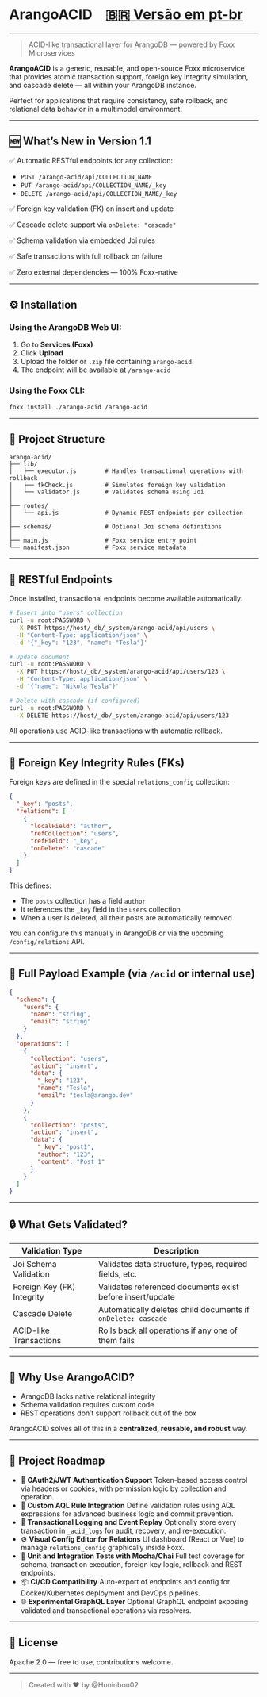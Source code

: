 # ArangoACID    [🇧🇷 Versão em pt-br](README-Br.md)

---

> ACID-like transactional layer for ArangoDB — powered by Foxx Microservices

**ArangoACID** is a generic, reusable, and open-source Foxx microservice that provides atomic transaction support, foreign key integrity simulation, and cascade delete — all within your ArangoDB instance.

Perfect for applications that require consistency, safe rollback, and relational data behavior in a multimodel environment.

---

## 🆕 What’s New in Version 1.1

✅ Automatic RESTful endpoints for any collection:

* `POST /arango-acid/api/COLLECTION_NAME`
* `PUT /arango-acid/api/COLLECTION_NAME/_key`
* `DELETE /arango-acid/api/COLLECTION_NAME/_key`

✅ Foreign key validation (FK) on insert and update

✅ Cascade delete support via `onDelete: "cascade"`

✅ Schema validation via embedded Joi rules

✅ Safe transactions with full rollback on failure

✅ Zero external dependencies — 100% Foxx-native

---

## ⚙️ Installation

### Using the ArangoDB Web UI:

1. Go to **Services (Foxx)**
2. Click **Upload**
3. Upload the folder or `.zip` file containing `arango-acid`
4. The endpoint will be available at `/arango-acid`

### Using the Foxx CLI:

```bash
foxx install ./arango-acid /arango-acid
```

---

## 📁 Project Structure

```
arango-acid/
├── lib/
│   ├── executor.js        # Handles transactional operations with rollback
│   ├── fkCheck.js         # Simulates foreign key validation
│   └── validator.js       # Validates schema using Joi
│
├── routes/
│   └── api.js             # Dynamic REST endpoints per collection
│
├── schemas/               # Optional Joi schema definitions
│
├── main.js                # Foxx service entry point
└── manifest.json          # Foxx service metadata
```

---

## 🔗 RESTful Endpoints

Once installed, transactional endpoints become available automatically:

```bash
# Insert into "users" collection
curl -u root:PASSWORD \
  -X POST https://host/_db/_system/arango-acid/api/users \
  -H "Content-Type: application/json" \
  -d '{"_key": "123", "name": "Tesla"}'

# Update document
curl -u root:PASSWORD \
  -X PUT https://host/_db/_system/arango-acid/api/users/123 \
  -H "Content-Type: application/json" \
  -d '{"name": "Nikola Tesla"}'

# Delete with cascade (if configured)
curl -u root:PASSWORD \
  -X DELETE https://host/_db/_system/arango-acid/api/users/123
```

All operations use ACID-like transactions with automatic rollback.

---

## 🧠 Foreign Key Integrity Rules (FKs)

Foreign keys are defined in the special `relations_config` collection:

```json
{
  "_key": "posts",
  "relations": [
    {
      "localField": "author",
      "refCollection": "users",
      "refField": "_key",
      "onDelete": "cascade"
    }
  ]
}
```

This defines:

* The `posts` collection has a field `author`
* It references the `_key` field in the `users` collection
* When a user is deleted, all their posts are automatically removed

You can configure this manually in ArangoDB or via the upcoming `/config/relations` API.

---

## 📃 Full Payload Example (via `/acid` or internal use)

```json
{
  "schema": {
    "users": {
      "name": "string",
      "email": "string"
    }
  },
  "operations": [
    {
      "collection": "users",
      "action": "insert",
      "data": {
        "_key": "123",
        "name": "Tesla",
        "email": "tesla@arango.dev"
      }
    },
    {
      "collection": "posts",
      "action": "insert",
      "data": {
        "_key": "post1",
        "author": "123",
        "content": "Post 1"
      }
    }
  ]
}
```

---

## 🔒 What Gets Validated?

| Validation Type            | Description                                                  |
| -------------------------- | ------------------------------------------------------------ |
| Joi Schema Validation      | Validates data structure, types, required fields, etc.       |
| Foreign Key (FK) Integrity | Validates referenced documents exist before insert/update    |
| Cascade Delete             | Automatically deletes child documents if `onDelete: cascade` |
| ACID-like Transactions     | Rolls back all operations if any one of them fails           |

---

## 🧠 Why Use ArangoACID?

* ArangoDB lacks native relational integrity
* Schema validation requires custom code
* REST operations don’t support rollback out of the box

ArangoACID solves all of this in a **centralized, reusable, and robust** way.

---

## 🧪 Project Roadmap

* 🔐 **OAuth2/JWT Authentication Support**
  Token-based access control via headers or cookies, with permission logic by collection and operation.
* 🔁 **Custom AQL Rule Integration**
  Define validation rules using AQL expressions for advanced business logic and commit prevention.
* 🧱 **Transactional Logging and Event Replay**
  Optionally store every transaction in `_acid_logs` for audit, recovery, and re-execution.
* ⚙️ **Visual Config Editor for Relations**
  UI dashboard (React or Vue) to manage `relations_config` graphically inside Foxx.
* 🧪 **Unit and Integration Tests with Mocha/Chai**
  Full test coverage for schema, transaction execution, foreign key logic, rollback and REST endpoints.
* 📦 **CI/CD Compatibility**
  Auto-export of endpoints and config for Docker/Kubernetes deployment and DevOps pipelines.
* 🌐 **Experimental GraphQL Layer**
  Optional GraphQL endpoint exposing validated and transactional operations via resolvers.

---

## 📖 License

Apache 2.0 — free to use, contributions welcome.

---

> Created with ❤️ by @Honinbou02
